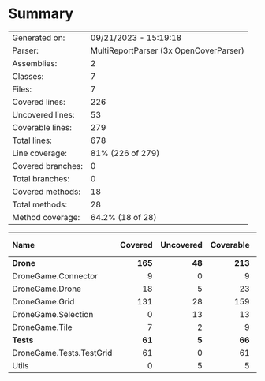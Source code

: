 ﻿# Summary
|||
|:---|:---|
| Generated on: | 09/21/2023 - 15:19:18 |
| Parser: | MultiReportParser (3x OpenCoverParser) |
| Assemblies: | 2 |
| Classes: | 7 |
| Files: | 7 |
| Covered lines: | 226 |
| Uncovered lines: | 53 |
| Coverable lines: | 279 |
| Total lines: | 678 |
| Line coverage: | 81% (226 of 279) |
| Covered branches: | 0 |
| Total branches: | 0 |
| Covered methods: | 18 |
| Total methods: | 28 |
| Method coverage: | 64.2% (18 of 28) |

|**Name**|**Covered**|**Uncovered**|**Coverable**|**Total**|**Line coverage**|**Covered**|**Total**|**Branch coverage**|**Covered**|**Total**|**Method coverage**|
|:---|---:|---:|---:|---:|---:|---:|---:|---:|---:|---:|---:|
|**Drone**|**165**|**48**|**213**|**548**|**77.4%**|**0**|**0**|****|**14**|**23**|**60.8%**|
|DroneGame.Connector|9|0|9|28|100%|0|0||1|1|100%|
|DroneGame.Drone|18|5|23|64|78.2%|0|0||1|2|50%|
|DroneGame.Grid|131|28|159|368|82.3%|0|0||11|15|73.3%|
|DroneGame.Selection|0|13|13|41|0%|0|0||0|2|0%|
|DroneGame.Tile|7|2|9|47|77.7%|0|0||1|3|33.3%|
|**Tests**|**61**|**5**|**66**|**130**|**92.4%**|**0**|**0**|****|**4**|**5**|**80%**|
|DroneGame.Tests.TestGrid|61|0|61|119|100%|0|0||4|4|100%|
|Utils|0|5|5|11|0%|0|0||0|1|0%|
